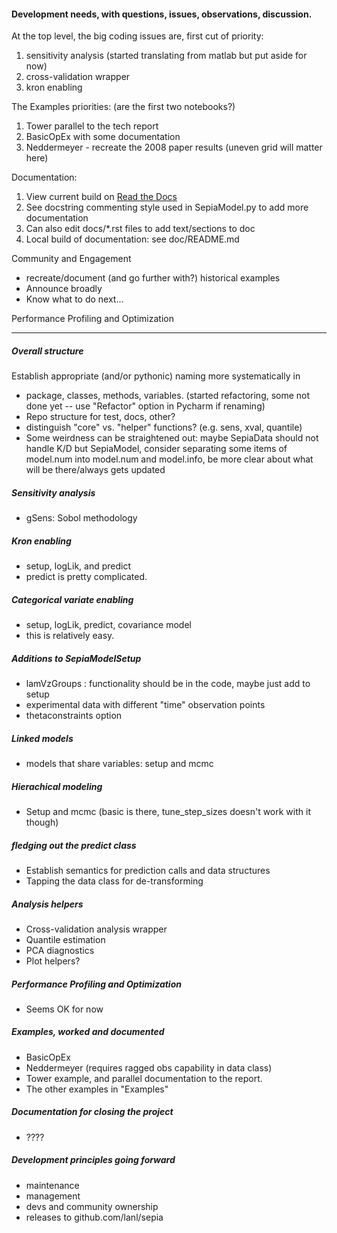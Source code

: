 #### Development needs, with questions, issues, observations, discussion. 
At the top level, the big coding issues are, first cut of priority:
1. sensitivity analysis (started translating from matlab but put aside for now)
2. cross-validation wrapper
3. kron enabling

The Examples priorities: (are the first two notebooks?)
1. Tower parallel to the tech report 
2. BasicOpEx with some documentation
3. Neddermeyer - recreate the 2008 paper results (uneven grid will matter here)

Documentation:
1. View current build on [Read the Docs](https://sepia-lanl.readthedocs.io/en/latest/)
2. See docstring commenting style used in SepiaModel.py to add more documentation
3. Can also edit docs/*.rst files to add text/sections to doc
4. Local build of documentation: see doc/README.md

Community and Engagement
- recreate/document (and go further with?) historical examples
- Announce broadly
- Know what to do next...

Performance Profiling and Optimization

---

##### Overall structure
Establish appropriate (and/or pythonic) naming more systematically in 
- package, classes, methods, variables. (started refactoring, some not done yet -- use "Refactor" option in Pycharm if renaming)
- Repo structure for test, docs, other? 
- distinguish "core" vs. "helper" functions? (e.g. sens, xval, quantile)
- Some weirdness can be straightened out: maybe SepiaData should not handle K/D but SepiaModel, consider separating
some items of model.num into model.num and model.info, be more clear about what will be there/always gets updated

##### Sensitivity analysis
- gSens: Sobol methodology

##### Kron enabling 
- setup, logLik, and predict
- predict is pretty complicated.

##### Categorical variate enabling
- setup, logLik, predict, covariance model
- this is relatively easy.

##### Additions to SepiaModelSetup
- lamVzGroups : functionality should be in the code, maybe just add to setup
- experimental data with different "time" observation points
- thetaconstraints option

##### Linked models
- models that share variables: setup and mcmc

##### Hierachical modeling
- Setup and mcmc (basic is there, tune_step_sizes doesn't work with it though)

##### fledging out the predict class
- Establish semantics for prediction calls and data structures
- Tapping the data class for de-transforming 

##### Analysis helpers
- Cross-validation analysis wrapper
- Quantile estimation
- PCA diagnostics
- Plot helpers? 

##### Performance Profiling and Optimization
- Seems OK for now

##### Examples, worked and documented 
- BasicOpEx
- Neddermeyer (requires ragged obs capability in data class)
- Tower example, and parallel documentation to the report.
- The other examples in "Examples"

##### Documentation for closing the project
- ????

##### Development principles going forward
- maintenance
- management
- devs and community ownership
- releases to github.com/lanl/sepia


